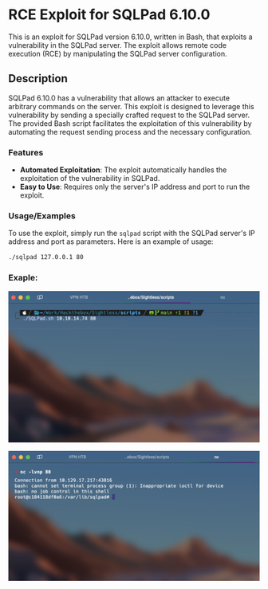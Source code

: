 # RCE Exploit for SQLPad 6.10.0

This is an exploit for SQLPad version 6.10.0, written in Bash, that exploits a vulnerability in the SQLPad server. The exploit allows remote code execution (RCE) by manipulating the SQLPad server configuration.

## Description

SQLPad 6.10.0 has a vulnerability that allows an attacker to execute arbitrary commands on the server. This exploit is designed to leverage this vulnerability by sending a specially crafted request to the SQLPad server. The provided Bash script facilitates the exploitation of this vulnerability by automating the request sending process and the necessary configuration.

### Features

- **Automated Exploitation**: The exploit automatically handles the exploitation of the vulnerability in SQLPad.
- **Easy to Use**: Requires only the server's IP address and port to run the exploit.

### Usage/Examples

To use the exploit, simply run the `sqlpad` script with the SQLPad server's IP address and port as parameters. Here is an example of usage:

```bash
./sqlpad 127.0.0.1 80
```
### Exaple:
![Exploit](1.png)

![Exploit](2.png)

